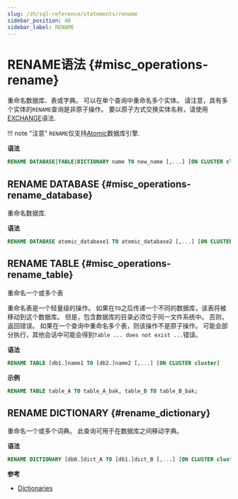 ```yaml
---
slug: /zh/sql-reference/statements/rename
sidebar_position: 48
sidebar_label: RENAME
---
```


# RENAME语法 {#misc_operations-rename}

重命名数据库、表或字典。 可以在单个查询中重命名多个实体。
请注意，具有多个实体的`RENAME`查询是非原子操作。 要以原子方式交换实体名称，请使用[EXCHANGE](./exchange.md)语法.

!!! note "注意"
`RENAME`仅支持[Atomic](../../engines/database-engines/atomic.md)数据库引擎.

**语法**

```sql
RENAME DATABASE|TABLE|DICTIONARY name TO new_name [,...] [ON CLUSTER cluster]
```

## RENAME DATABASE {#misc_operations-rename_database}

重命名数据库.

**语法**

```sql
RENAME DATABASE atomic_database1 TO atomic_database2 [,...] [ON CLUSTER cluster]
```

## RENAME TABLE {#misc_operations-rename_table}

重命名一个或多个表

重命名表是一个轻量级的操作。 如果在`TO`之后传递一个不同的数据库，该表将被移动到这个数据库。 但是，包含数据库的目录必须位于同一文件系统中。 否则，返回错误。
如果在一个查询中重命名多个表，则该操作不是原子操作。 可能会部分执行，其他会话中可能会得到`Table ... does not exist ...`错误。

**语法**

``` sql
RENAME TABLE [db1.]name1 TO [db2.]name2 [,...] [ON CLUSTER cluster]
```

**示例**

```sql
RENAME TABLE table_A TO table_A_bak, table_B TO table_B_bak;
```

## RENAME DICTIONARY {#rename_dictionary}

重命名一个或多个词典。 此查询可用于在数据库之间移动字典。

**语法**

```sql
RENAME DICTIONARY [db0.]dict_A TO [db1.]dict_B [,...] [ON CLUSTER cluster]
```

**参考**

-   [Dictionaries](../../sql-reference/dictionaries/index.md)
